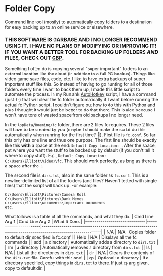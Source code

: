 # Folder Copy
 Command line tool (mostly) to automatically copy folders to a destination for easy backing up to an online service or elsewhere.
 
### **THIS SOFTWARE IS GARBAGE AND I NO LONGER RECOMMEND USING IT. I HAVE NO PLANS OF MODIFYING OR IMPROVING IT! IF YOU WANT A BETTER TOOL FOR BACKING UP FOLDERS _AND_ FILES, CHECK OUT [GBP](https://github.com/ellman12/Graphical-Backup-Program).**

Something I often do is copying several "super important" folders to an external location like the cloud (in addition to a full PC backup). Things like video game save files, code, etc. I like to have extra backups of super important stuff like this. So instead of having to go hunting for all of those folders every time I want to back them up, I made this little script to automate the process. In my Run.ahk [AutoHotkey](https://github.com/ellman12/AutoHotkey) script, I have a command (just `fc`) that will clear the fc folder automatically if I want before running the actual fc Python script. I couldn't figure out how to do this with Python and plus I thought it would just be better to do that there. This is nice because I won't have tons of wasted space from old backups I no longer need.

In the `AppData/Roaming/fc` folder, there are 2 files fc requires. These 2 files will have to be created by you (maybe I should make the script do this automatically when running for the first time? 🤔). First file is `fc.conf`. So far this only has one line and thus one purpose. The first line should be exactly like this **with** a space at the end: `Default Copy Location: `. After the space, put where you want the stuff to be backed up by default (if you don't tell it where to copy stuff). E.g., `Default Copy Location: C:\Users\Elliott\Videos\fc`. This should work perfectly, as long as there is a space after the `:`.

The second file is `dirs.txt`, also in the same folder as `fc.conf`. This is a newline-delimited list of all the folders (and files? Haven't tested with single files) that the script will back up. For example:
```
C:\Users\Elliott\Pictures\Camera Roll
C:\Users\Elliott\Pictures\Dank Memes
C:\Users\Elliott\Documents\Important Documents
etc.
```
What follows is a table of all the commands, and what they do.
| Cmd Line Arg 1                | Cmd Line Arg 2        | What It Does                                                                                               |
|-------------------------------|-----------------------|------------------------------------------------------------------------------------------------------------|
| N/A                           | N/A                   | Copies folder to default dir specified in fc.conf                                                          |
| Help                          | N/A                   | Displays all the fc commands                                                                               |
| add                           | a directory           | Automatically adds a directory to `dirs.txt`                                                               |
| rm                            | a directory           | Automatically removes a directory from `dirs.txt`                                                          |
| ls                            | N/A                   | List all the directories in `dirs.txt`                                                                     |
| clr                           | N/A                   | Clears the contents of the `dirs.txt` file. Careful with this one!                                         |
| cp                            | Optional: a directory | If a directory specified, copy things in `dirs.txt` to there. If just `cp` arg given, copy to default dir. |
